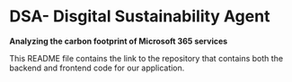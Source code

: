 # DSA- Disgital Sustainability Agent 
**Analyzing the carbon footprint of Microsoft 365 services**

This README file contains the link to the repository that contains both the backend and frontend code for our application.





